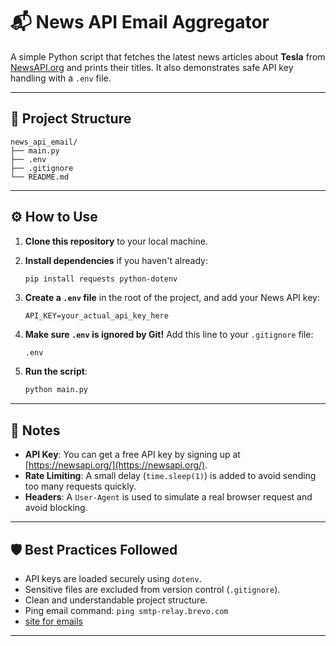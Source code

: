 # 📬 News API Email Aggregator

A simple Python script that fetches the latest news articles about **Tesla** from [NewsAPI.org](https://newsapi.org/) and prints their titles.
It also demonstrates safe API key handling with a `.env` file.

---

## 📁 Project Structure

```
news_api_email/
├── main.py
├── .env
├── .gitignore
└── README.md
```

---

## ⚙️ How to Use

1. **Clone this repository** to your local machine.

2. **Install dependencies** if you haven't already:
   ```bash
   pip install requests python-dotenv
   ```

3. **Create a `.env` file** in the root of the project, and add your News API key:
   ```
   API_KEY=your_actual_api_key_here
   ```

4. **Make sure `.env` is ignored by Git!**
   Add this line to your `.gitignore` file:
   ```
   .env
   ```

5. **Run the script**:
   ```bash
   python main.py
   ```

---

## 📌 Notes

- **API Key**: You can get a free API key by signing up at [https://newsapi.org/](https://newsapi.org/).
- **Rate Limiting**: A small delay (`time.sleep(1)`) is added to avoid sending too many requests quickly.
- **Headers**: A `User-Agent` is used to simulate a real browser request and avoid blocking.

---

## 🛡️ Best Practices Followed
- API keys are loaded securely using `dotenv`.
- Sensitive files are excluded from version control (`.gitignore`).
- Clean and understandable project structure.
- Ping email command: ```ping smtp-relay.brevo.com```
- [site for emails](https://app-smtp.brevo.com/real-time)
---
